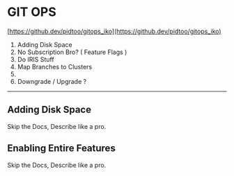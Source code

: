 <!-- .slide: data-background="#E6F7FF" -->

# GIT OPS <!-- .element: class="r-fit-text" -->

[https://github.dev/pidtoo/gitops_iko](https://github.dev/pidtoo/gitops_iko)

1. Adding Disk Space
2. No Subscription Bro? ( Feature Flags ) 
3. Do IRIS Stuff  
4. Map Branches to Clusters 
5. 
6. Downgrade / Upgrade ?

---

<section data-transition="none">

## Adding Disk Space
Skip the Docs, Describe like a pro.


</section>

<section data-transition="none">

## Enabling Entire Features
Skip the Docs, Describe like a pro.


</section>


